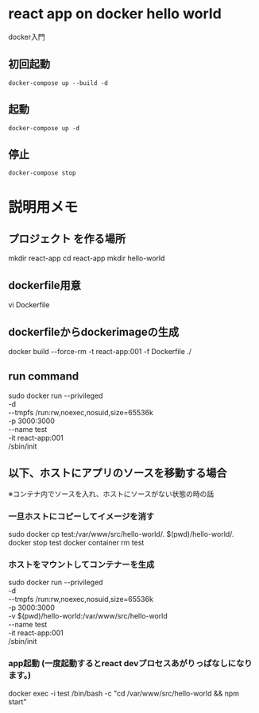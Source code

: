 # react app on docker hello world
docker入門

## 初回起動
```
docker-compose up --build -d
```

## 起動
```
docker-compose up -d
```

## 停止
```
docker-compose stop
```

# 説明用メモ
## プロジェクト を作る場所
mkdir react-app
cd react-app
mkdir hello-world

## dockerfile用意
vi Dockerfile

## dockerfileからdockerimageの生成
docker build --force-rm -t react-app:001 -f Dockerfile ./

## run command
sudo docker run --privileged \
    -d \
	--tmpfs /run:rw,noexec,nosuid,size=65536k \
    -p 3000:3000 \
    --name test \
    -it react-app:001 \
    /sbin/init
    
## 以下、ホストにアプリのソースを移動する場合

※コンテナ内でソースを入れ、ホストにソースがない状態の時の話

### 一旦ホストにコピーしてイメージを消す
sudo docker cp test:/var/www/src/hello-world/. $(pwd)/hello-world/.
docker stop test
docker container rm test
    
### ホストをマウントしてコンテナーを生成
sudo docker run --privileged \
    -d \
	--tmpfs /run:rw,noexec,nosuid,size=65536k \
    -p 3000:3000 \
    -v $(pwd)/hello-world:/var/www/src/hello-world \
    --name test \
    -it react-app:001 \
    /sbin/init 
    
### app起動 (一度起動するとreact devプロセスあがりっぱなしになります。)
docker exec -i test /bin/bash -c "cd /var/www/src/hello-world && npm start"
    